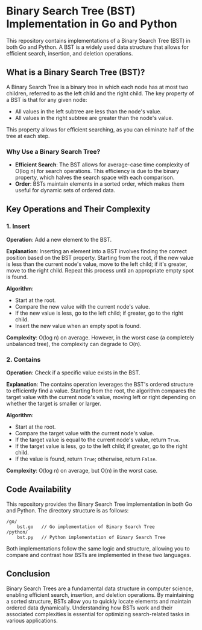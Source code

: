 # Binary Search Tree (BST) Implementation in Go and Python

This repository contains implementations of a Binary Search Tree (BST) in both Go and Python. A BST is a widely used data structure that allows for efficient search, insertion, and deletion operations.

## What is a Binary Search Tree (BST)?

A Binary Search Tree is a binary tree in which each node has at most two children, referred to as the left child and the right child. The key property of a BST is that for any given node:

- All values in the left subtree are less than the node's value.
- All values in the right subtree are greater than the node's value.

This property allows for efficient searching, as you can eliminate half of the tree at each step.

### Why Use a Binary Search Tree?

- **Efficient Search**: The BST allows for average-case time complexity of O(log n) for search operations. This efficiency is due to the binary property, which halves the search space with each comparison.
- **Order**: BSTs maintain elements in a sorted order, which makes them useful for dynamic sets of ordered data.

## Key Operations and Their Complexity

### 1. Insert

**Operation**: Add a new element to the BST.

**Explanation**: Inserting an element into a BST involves finding the correct position based on the BST property. Starting from the root, if the new value is less than the current node's value, move to the left child; if it's greater, move to the right child. Repeat this process until an appropriate empty spot is found.

**Algorithm**:
- Start at the root.
- Compare the new value with the current node's value.
- If the new value is less, go to the left child; if greater, go to the right child.
- Insert the new value when an empty spot is found.

**Complexity**: O(log n) on average. However, in the worst case (a completely unbalanced tree), the complexity can degrade to O(n).

### 2. Contains

**Operation**: Check if a specific value exists in the BST.

**Explanation**: The contains operation leverages the BST's ordered structure to efficiently find a value. Starting from the root, the algorithm compares the target value with the current node's value, moving left or right depending on whether the target is smaller or larger.

**Algorithm**:
- Start at the root.
- Compare the target value with the current node's value.
- If the target value is equal to the current node's value, return `True`.
- If the target value is less, go to the left child; if greater, go to the right child.
- If the value is found, return `True`; otherwise, return `False`.

**Complexity**: O(log n) on average, but O(n) in the worst case.

## Code Availability

This repository provides the Binary Search Tree implementation in both Go and Python. The directory structure is as follows:

```
/go/
    bst.go   // Go implementation of Binary Search Tree
/python/
    bst.py   // Python implementation of Binary Search Tree
```

Both implementations follow the same logic and structure, allowing you to compare and contrast how BSTs are implemented in these two languages.

## Conclusion

Binary Search Trees are a fundamental data structure in computer science, enabling efficient search, insertion, and deletion operations. By maintaining a sorted structure, BSTs allow you to quickly locate elements and maintain ordered data dynamically. Understanding how BSTs work and their associated complexities is essential for optimizing search-related tasks in various applications.
```